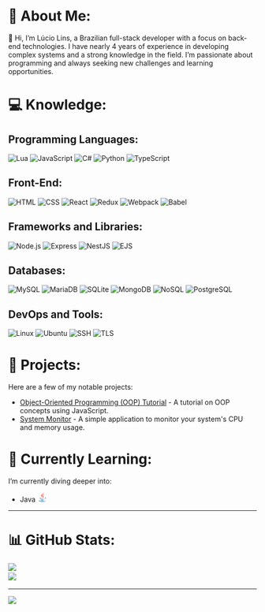 # 🌟 About Me:
👋 Hi, I’m Lúcio Lins, a Brazilian full-stack developer with a focus on back-end technologies. I have nearly 4 years of experience in developing complex systems and a strong knowledge in the field. I’m passionate about programming and always seeking new challenges and learning opportunities.

# 💻 Knowledge:

## Programming Languages:
![Lua](https://img.shields.io/badge/lua-%232C2D72.svg?style=for-the-badge&logo=lua&logoColor=white) 
![JavaScript](https://img.shields.io/badge/javascript-%23323330.svg?style=for-the-badge&logo=javascript&logoColor=%23F7DF1E) 
![C#](https://img.shields.io/badge/c%23-%23239120.svg?style=for-the-badge&logo=csharp&logoColor=white) 
![Python](https://img.shields.io/badge/python-%2337465e.svg?style=for-the-badge&logo=python&logoColor=white) 
![TypeScript](https://img.shields.io/badge/typescript-%233178C6.svg?style=for-the-badge&logo=typescript&logoColor=white) 

## Front-End:
![HTML](https://img.shields.io/badge/html5-%23E34F26.svg?style=for-the-badge&logo=html5&logoColor=white)
![CSS](https://img.shields.io/badge/css3-%231572B6.svg?style=for-the-badge&logo=css3&logoColor=white) 
![React](https://img.shields.io/badge/react-%2361DAFB.svg?style=for-the-badge&logo=react&logoColor=white) 
![Redux](https://img.shields.io/badge/redux-%23593d88.svg?style=for-the-badge&logo=redux&logoColor=white) 
![Webpack](https://img.shields.io/badge/webpack-%238DD6F9.svg?style=for-the-badge&logo=webpack&logoColor=black)
![Babel](https://img.shields.io/badge/babel-%23F9DC3E.svg?style=for-the-badge&logo=babel&logoColor=black)

## Frameworks and Libraries:
![Node.js](https://img.shields.io/badge/node.js-%233C873A.svg?style=for-the-badge&logo=node.js&logoColor=white)
![Express](https://img.shields.io/badge/express-%23000000.svg?style=for-the-badge&logo=express&logoColor=white)
![NestJS](https://img.shields.io/badge/nestjs-%23E0234E.svg?style=for-the-badge&logo=nestjs&logoColor=white)
![EJS](https://img.shields.io/badge/ejs-%23000000.svg?style=for-the-badge&logo=ejs&logoColor=white)

## Databases:
![MySQL](https://img.shields.io/badge/mysql-%2300f.svg?style=for-the-badge&logo=mysql&logoColor=white) 
![MariaDB](https://img.shields.io/badge/mariadb-%23172A5F.svg?style=for-the-badge&logo=mariadb&logoColor=white)
![SQLite](https://img.shields.io/badge/sqlite-%2307405F.svg?style=for-the-badge&logo=sqlite&logoColor=white) 
![MongoDB](https://img.shields.io/badge/mongodb-%2347A248.svg?style=for-the-badge&logo=mongodb&logoColor=white) 
![NoSQL](https://img.shields.io/badge/nosql-%23000000.svg?style=for-the-badge&logo=nosql&logoColor=white)
![PostgreSQL](https://img.shields.io/badge/postgresql-%23336791.svg?style=for-the-badge&logo=postgresql&logoColor=white)

## DevOps and Tools:
![Linux](https://img.shields.io/badge/linux-%23FCC624.svg?style=for-the-badge&logo=linux&logoColor=black)
![Ubuntu](https://img.shields.io/badge/ubuntu-%23E95420.svg?style=for-the-badge&logo=ubuntu&logoColor=white) 
![SSH](https://img.shields.io/badge/ssh-%23000000.svg?style=for-the-badge&logo=ssh&logoColor=white)
![TLS](https://img.shields.io/badge/tls-%23000000.svg?style=for-the-badge&logo=tls&logoColor=white)

# 🚀 Projects:
Here are a few of my notable projects:
- [Object-Oriented Programming (OOP) Tutorial](https://github.com/s3lectt/oop-tutorial) - A tutorial on OOP concepts using JavaScript.
- [System Monitor](https://github.com/s3lectt/system-monitor) - A simple application to monitor your system's CPU and memory usage.

# 🌱 Currently Learning:
I’m currently diving deeper into:

- Java <img src="https://raw.githubusercontent.com/devicons/devicon/master/icons/java/java-original.svg" alt="Java" style="height: 20px;"/>

---

# 📊 GitHub Stats:
![](https://github-readme-stats.vercel.app/api?username=s3lectt&theme=dark&hide_border=true&include_all_commits=true&count_private=true)<br/>
![](https://github-readme-streak-stats.herokuapp.com/?user=s3lectt&theme=dark&hide_border=true)<br/>

---
[![](https://visitcount.itsvg.in/api?id=s3lectt&icon=0&color=0)](https://visitcount.itsvg.in)
